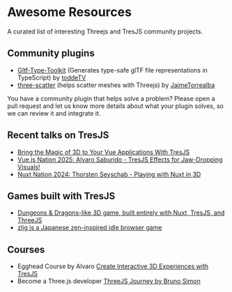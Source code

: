 # Awesome Resources

A curated list of interesting Threejs and TresJS community projects.

## Community plugins

- [Gltf-Type-Toolkit](https://github.com/toddeTV/gltf-type-toolkit) (Generates type-safe glTF file representations in TypeScript) by [toddeTV](https://github.com/toddeTV)
- [three-scatter](https://github.com/JaimeTorrealba/three-scatter) (helps scatter meshes with Threejs) by [JaimeTorrealba](https://github.com/JaimeTorrealba)

You have a community plugin that helps solve a problem?
Please open a pull request and let us know more details about what your plugin solves, so we can review it and integrate it.

## Recent talks on TresJS

- [Bring the Magic of 3D to Your Vue Applications With TresJS](https://www.youtube.com/watch?v=k_BEfbY9wrw)
- [Vue.js Nation 2025: Alvaro Saburido - TresJS Effects for Jaw-Dropping Visuals!](https://www.youtube.com/watch?v=MVwN7DAzMFo)
- [Nuxt Nation 2024: Thorsten Seyschab - Playing with Nuxt in 3D](https://www.youtube.com/watch?v=o5zTGtHb5-o)

## Games built with TresJS

- [Dungeons & Dragons-like 3D game, built entirely with Nuxt, TresJS, and ThreeJS](https://nuxt-3d-dnd-game.fly.dev/)
- [zlig is a Japanese zen-inspired idle browser game](https://zlig.net/game)

## Courses

- Egghead Course by Alvaro [Create Interactive 3D Experiences with TresJS](https://egghead.io/courses/create-interactive-3d-experiences-with-tresjs-004057c2)
- Become a Three.js developer [ThreeJS Journey by Bruno Simon](https://threejs-journey.com/?c=p3)
